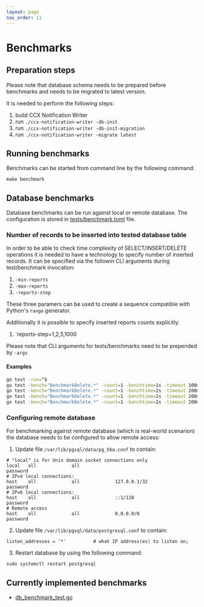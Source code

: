 ```yaml
---
layout: page
nav_order: 11
---
```


# Benchmarks

## Preparation steps

Please note that database schema needs to be prepared before benchmarks and
needs to be migrated to latest version.

It is needed to perform the following steps:

1. build CCX Notification Writer
1. run `./ccx-notification-writer -db-init`
1. run `./ccx-notification-writer -db-init-migration`
1. run `./ccx-notification-writer -migrate latest`

## Running benchmarks
Benchmarks can be started from command line by the following command:

```
make benchmark
```

## Database benchmarks

Database benchmarks can be run against local or remote database. The
configuration is stored in
[tests/benchmark.toml](https://github.com/RedHatInsights/ccx-notification-writer/blob/master/tests/benchmark.toml)
file.

### Number of records to be inserted into tested database table

In order to be able to check time complexity of SELECT/INSERT/DELETE operations
it is needed to have a technology to specify number of inserted records. It can
be specified via the followin CLI arguments during test/benchmark invocation:

1. `-min-reports`
1. `-max-reports`
1. `-reports-step`

These three paramers can be used to create a sequence compatible with Python's `range` generator.

Additionally it is possible to specify inserted reports counts explicitly:

1. `reports-step=1,2,5,1000

Please note that CLI arguments for tests/benchmarks need to be prepended by `-args`

#### Examples

```bash
go test -run=^$
go test -bench="BenchmarkDelete.*" -count=1 -benchtime=1s -timeout 100m -run=^$
go test -bench="BenchmarkDelete.*" -count=1 -benchtime=2s -timeout 200m -run=^$$ -args -min-reports=3 -max-reports=7 -reports-step=2
go test -bench="BenchmarkDelete.*" -count=1 -benchtime=2s -timeout 200m -run=^$$ -args -reports-count=1,2,5
go test -bench="BenchmarkDelete.*" -count=1 -benchtime=2s -timeout 200m -run=^$$ -args -min-reports=1 -max-reports=10 -reports-step=2 -reports-count=1,2,5
```

### Configuring remote database

For benchmarking against remote database (which is real-world scenarion) the
database needs to be configured to allow remote access:

1. Update file `/var/lib/pgsql/data/pg_hba.conf` to contain:

```
# "local" is for Unix domain socket connections only
local   all             all                                     password
# IPv4 local connections:
host    all             all             127.0.0.1/32            password
# IPv6 local connections:
host    all             all             ::1/128                 password
# Remote access
host    all             all             0.0.0.0/0               password
```

2. Update file `/var/lib/pgsql/data/postgresql.conf` to contain:

```
listen_addresses = '*'          # what IP address(es) to listen on;
```

3. Restart database by using the following command:

```
sudo systemctl restart postgresql
```



## Currently implemented benchmarks

* [db_benchmark_test.go](./packages/db_benchmark_test.html)

